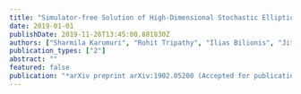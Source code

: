 ```yaml
---
title: "Simulator-free Solution of High-Dimensional Stochastic Elliptic Partial Differential Equations using Deep Neural Networks"
date: 2019-01-01
publishDate: 2019-11-26T13:45:00.881830Z
authors: ["Sharmila Karumuri", "Rohit Tripathy", "Ilias Bilionis", "Jitesh Panchal"]
publication_types: ["2"]
abstract: ""
featured: false
publication: "*arXiv preprint arXiv:1902.05200 (Accepted for publication in the Journal of Computational Physics)*"
---
```



